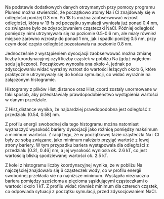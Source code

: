 Na podstawie dodatkowych danych otrzymanych przy pomocy programu Plumed można stwierdzić, że początkowo atomy Na i Cl znajdowały się w odległości poniżej 0.3 nm. Po 18 fs można zaobserwować wzrost odległości, która w 19 fs od początku symulacji wyniosła już ponad 0.4 nm, co związane było ze zdysocjowaniem cząsteczki NaCl. Później odległość pomiędzy nimi utrzymywała się na poziomie 0.5-0.6 nm, ale miały również miejsce zarówno wzrosty do ponad 1 nm, jak i spadki poniżej 0.5 nm, przy czym dość często odległość pozostawała na poziomie 0.8 nm. 

Jednocześnie z wystąpieniem dysocjacji zaobserwować można zmianę liczby koordynacyjnej czyli liczby cząstek w pobliżu Na (gdyż wględem sodu ją liczono). Początkowo wynosiła ona około 4, jednak po zdysocjowaniu widać wyraźny wzrost do wartości leżących około 6, które praktycznie utrzymywały się do końca symulacji, co widać wyraźnie na załączonym histogramie.

Histogramy z plików Hist_distance oraz Hist_coord zostały unormowane w taki sposób, aby przedstawiały prawdopodobieństwo wystąpienia wartości w danym przedziale.

Z Hist_distance wynika, że najbardziej prawdopodobna jest odległość z przedziału (0.54, 0.58] nm.

Z profilu energii swobodnej dla tego histogramu można natomiast wyznaczyć wysokość bariery dysocjacji jako różnicę pomiędzy maksimum a minimum wartości.
Z racji tego, że w początkowej fazie cząsteczki Na i Cl były ze sobą związane, jako minimum należało przyjąć wartość z lewej strony bariery. W tym przypadku bariera występowała dla odległości z przedziału [0.31, 0.46] nm, a jej wysokość wyniosła ok. 2.6 kT, co jest wartością bliską spodziewanej wartości ok. 2.5 kT.

Z kolei z histogramu liczby koordynacyjnej wynika, że w pobliżu Na najczęściej znajdowało się 6 cząsteczek wody, co w profilu energii swobodnej przekłada sie na najniższe minimum. Wystąpiła nieznaczna bariera pomiędzy sześcioma a pięcioma sąsidującymi cząsteczkami o wartości około 1 kT. Z profilu widać również minimum dla czterech cząstek, co odpowiada sytuacji z początku symulacji, przed zdysocjowaniem NaCl.
